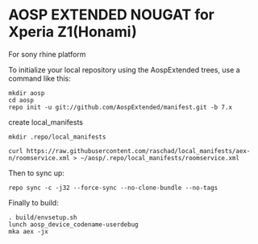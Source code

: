 # AOSP EXTENDED NOUGAT for Xperia Z1(Honami)
For sony rhine platform

To initialize your local repository using the AospExtended trees, use a command like this:

    mkdir aosp
    cd aosp
    repo init -u git://github.com/AospExtended/manifest.git -b 7.x
create local_manifests

    mkdir .repo/local_manifests
    
    curl https://raw.githubusercontent.com/raschad/local_manifests/aex-n/roomservice.xml > ~/aosp/.repo/local_manifests/roomservice.xml
Then to sync up:

    repo sync -c -j32 --force-sync --no-clone-bundle --no-tags    
Finally to build:

    . build/envsetup.sh
    lunch aosp_device_codename-userdebug
    mka aex -jx
